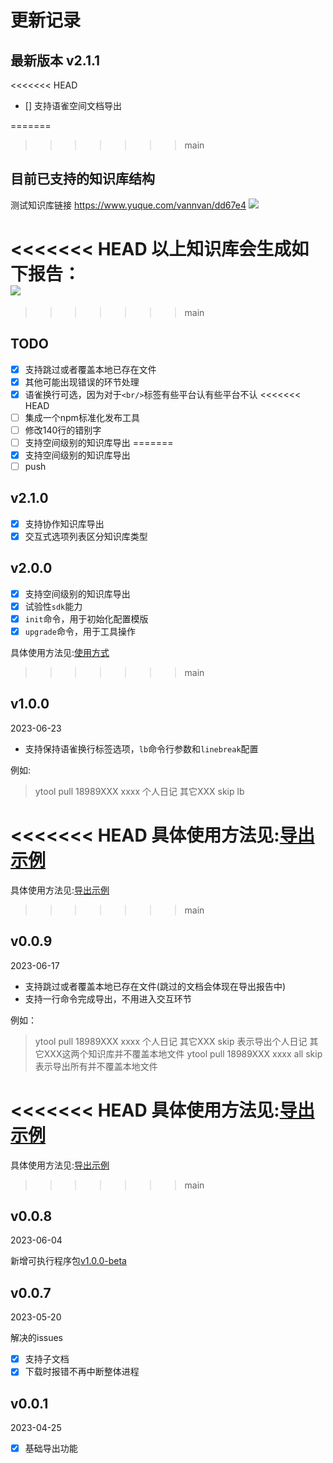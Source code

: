 # 更新记录

## 最新版本 v2.1.1

<<<<<<< HEAD
- [] 支持语雀空间文档导出

=======
>>>>>>> main
## 目前已支持的知识库结构

测试知识库链接
<https://www.yuque.com/vannvan/dd67e4>
![](https://p.ipic.vip/iqak6t.png)
<!-- 以上知识库会生成如下目录：   -->
<!-- ![](https://p.ipic.vip/gt8pjs.png)   -->
<<<<<<< HEAD
以上知识库会生成如下报告：  
![](https://p.ipic.vip/8kmbwg.png)
=======
<!-- 以上知识库会生成如下报告：  
![](https://p.ipic.vip/8kmbwg.png) -->
>>>>>>> main

## TODO

- [x] 支持跳过或者覆盖本地已存在文件
- [x] 其他可能出现错误的环节处理
- [x] 语雀换行可选，因为对于`<br/>`标签有些平台认有些平台不认
<<<<<<< HEAD
- [ ] 集成一个npm标准化发布工具
- [ ] 修改140行的错别字
- [ ] 支持空间级别的知识库导出
=======
- [x] 支持空间级别的知识库导出
- [ ] push

## v2.1.0

- [x] 支持协作知识库导出
- [x] 交互式选项列表区分知识库类型

## v2.0.0

- [x] 支持空间级别的知识库导出
- [x] 试验性`sdk`能力
- [x] `init`命令，用于初始化配置模版
- [x] `upgrade`命令，用于工具操作

具体使用方法见:[使用方式](https://github.com/vannvan/yuque-tools#使用方式)
>>>>>>> main

## v1.0.0

2023-06-23

- 支持保持语雀换行标签选项，`lb`命令行参数和`linebreak`配置

例如:
> ytool pull 18989XXX xxxx 个人日记 其它XXX skip  lb

<<<<<<< HEAD
具体使用方法见:[导出示例](https://github.com/vannvan/yuque-tools#pull-%E5%AF%BC%E5%87%BA)
=======
具体使用方法见:[导出示例](https://github.com/vannvan/yuque-tools#应用示例)
>>>>>>> main

## v0.0.9

2023-06-17

- 支持跳过或者覆盖本地已存在文件(跳过的文档会体现在导出报告中)
- 支持一行命令完成导出，不用进入交互环节

例如：
> ytool pull 18989XXX xxxx 个人日记 其它XXX skip   表示导出个人日记 其它XXX这两个知识库并不覆盖本地文件
> ytool pull 18989XXX xxxx all skip 表示导出所有并不覆盖本地文件

<<<<<<< HEAD
具体使用方法见:[导出示例](https://github.com/vannvan/yuque-tools#pull-%E5%AF%BC%E5%87%BA)
=======
具体使用方法见:[导出示例](https://github.com/vannvan/yuque-tools#应用示例)
>>>>>>> main

## v0.0.8

2023-06-04

新增可执行程序包[v1.0.0-beta](https://github.com/vannvan/yuque-tools/releases/tag/v1.0.0-beta)

## v0.0.7

2023-05-20

解决的issues

- [x] 支持子文档
- [x] 下载时报错不再中断整体进程

## v0.0.1

2023-04-25

- [x] 基础导出功能
